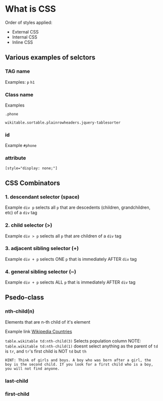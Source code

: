 # What is CSS

Order of styles applied:

- External CSS
- Internal CSS
- Inline CSS

## Various examples of selctors

### TAG name

Examples:
 `p`
 `h1`

### Class name

Examples

`.phone`

`wikitable.sortable.plainrowheaders.jquery-tablesorter`

### id

Example `#phone`

### attribute

`[style="display: none;"]`

## CSS Combinators

### 1. descendant selector (space)

Example `div p` selects all `p` that are descedents (children, grandchildren, etc) of a `div` tag

### 2. child selector (>)

Example `div > p` selects all `p` that are children of a `div` tag

### 3. adjacent sibling selector (+)

Example `div + p` selects ONE `p` that is immediately AFTER  `div` tag

### 4. general sibling selector (~)

Example `div + p` selects ALL `p` that is immediately AFTER  `div` tag

## Psedo-class

### nth-child(n)

Elements that are n-th child of it's element

Example link [Wikipedia Countries](https://en.wikipedia.org/wiki/List_of_countries_and_dependencies_by_population)

`table.wikitable td:nth-child(3)` Selects population column
NOTE: `table.wikitable td:nth-child(1)` doesnt select anything as the parent of `td` is `tr`, and `tr`'s first child is NOT `td` but `th`

    HINT: Think of girls and boys. A boy who was born after a girl, the boy is the second child. If you look for a first child who is a boy, you will not find anyone.

### last-child

### first-child


